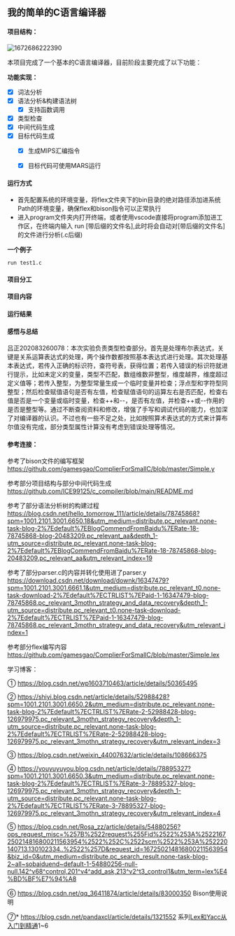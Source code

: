 ## 我的简单的C语言编译器

#### 项目结构：

![1672686222390](image/Readme/1672686222390.png)



本项目完成了一个基本的C语言编译器，目前阶段主要完成了以下功能：

**功能实现：**

* [X] 词法分析
* [X] 语法分析&构建语法树
  * [X] 支持函数调用
* [X] 类型检查
* [X] 中间代码生成
* [X] 目标代码生成
  * [X] 生成MIPS汇编指令
  * [X] 目标代码可使用MARS运行



#### 运行方式

* 首先配置系统的环境变量，将flex文件夹下的bin目录的绝对路径添加进系统Path的环境变量，确保flex和bison指令可以正常执行
* 进入program文件夹内打开终端，或者使用vscode直接将program添加进工作区，在终端内输入 run [带后缀的文件名],此时将会自动对[带后缀的文件名]的文件进行分析(.c后缀)

**一个例子**

`run test1.c`


#### 项目分工





#### 项目内容






#### 运行结果




#### 感悟与总结

吕正202083260078：本次实验负责类型检查部分。首先是处理布尔表达式，关键是关系运算表达式的处理，两个操作数都按照基本表达式进行处理。其次处理基本表达式，若传入正确的标识符，查符号表，获得位置；若传入错误的标识符就进行提示，比如未定义的变量，类型不匹配，数组维数非整型，维度越界，维度超过定义值等；若传入整型，为整型常量生成一个临时变量并检查；浮点型和字符型同整型；然后检查赋值语句是否有左值，检查赋值语句的运算左右是否匹配，检查右值是否是一个变量或临时变量，检查++和--，是否有左值，并检查++或--作用的是否是整型等。通过不断查阅资料和修改，增强了手写和调试代码的能力，也加深了对编译器的认识。不过也有一些不足之处，比如按照算术表达式的方式来计算布尔值没有完成，部分类型属性计算没有考虑到错误处理等情况。



#### 参考连接：

参考了bison文件的编写框架 https://github.com/gamesgao/ComplierForSmallC/blob/master/Simple.y

参考部分项目结构与部分中间代码生成 https://github.com/ICE99125/c_compiler/blob/main/README.md

参考了部分语法分析树的构建过程 https://blog.csdn.net/hello_tomorrow_111/article/details/78745868?spm=1001.2101.3001.6650.18&utm_medium=distribute.pc_relevant.none-task-blog-2%7Edefault%7EBlogCommendFromBaidu%7ERate-18-78745868-blog-20483209.pc_relevant_aa&depth_1-utm_source=distribute.pc_relevant.none-task-blog-2%7Edefault%7EBlogCommendFromBaidu%7ERate-18-78745868-blog-20483209.pc_relevant_aa&utm_relevant_index=19

参考了部分parser.c的内容并转化使用进了parser.y https://download.csdn.net/download/downk/16347479?spm=1001.2101.3001.6661.1&utm_medium=distribute.pc_relevant_t0.none-task-download-2%7Edefault%7ECTRLIST%7EPaid-1-16347479-blog-78745868.pc_relevant_3mothn_strategy_and_data_recovery&depth_1-utm_source=distribute.pc_relevant_t0.none-task-download-2%7Edefault%7ECTRLIST%7EPaid-1-16347479-blog-78745868.pc_relevant_3mothn_strategy_and_data_recovery&utm_relevant_index=1

参考部分flex编写内容 https://github.com/gamesgao/ComplierForSmallC/blob/master/Simple.lex


学习博客：

① https://blog.csdn.net/wp1603710463/article/details/50365495

② https://shiyi.blog.csdn.net/article/details/52988428?spm=1001.2101.3001.6650.2&utm_medium=distribute.pc_relevant.none-task-blog-2%7Edefault%7ECTRLIST%7ERate-2-52988428-blog-126979975.pc_relevant_3mothn_strategy_recovery&depth_1-utm_source=distribute.pc_relevant.none-task-blog-2%7Edefault%7ECTRLIST%7ERate-2-52988428-blog-126979975.pc_relevant_3mothn_strategy_recovery&utm_relevant_index=3

③ https://blog.csdn.net/weixin_44007632/article/details/108666375

④ https://youyuyuyou.blog.csdn.net/article/details/78895327?spm=1001.2101.3001.6650.3&utm_medium=distribute.pc_relevant.none-task-blog-2%7Edefault%7ECTRLIST%7ERate-3-78895327-blog-126979975.pc_relevant_3mothn_strategy_recovery&depth_1-utm_source=distribute.pc_relevant.none-task-blog-2%7Edefault%7ECTRLIST%7ERate-3-78895327-blog-126979975.pc_relevant_3mothn_strategy_recovery&utm_relevant_index=4

⑤ https://blog.csdn.net/Rosa_zz/article/details/54880256?ops_request_misc=%257B%2522request%255Fid%2522%253A%2522167250214816800211563954%2522%252C%2522scm%2522%253A%252220140713.130102334..%2522%257D&request_id=167250214816800211563954&biz_id=0&utm_medium=distribute.pc_search_result.none-task-blog-2~all~sobaiduend~default-1-54880256-null-null.142^v68^control,201^v4^add_ask,213^v2^t3_control1&utm_term=lex%E4%BD%BF%E7%94%A8

⑥ https://blog.csdn.net/qq_36411874/article/details/83000350 Bison使用说明

⑦* https://blog.csdn.net/pandaxcl/article/details/1321552 系列[Lex和Yacc从入门到精通](https://blog.csdn.net/pandaxcl/article/details/1321552)1~6

